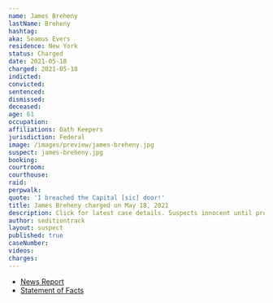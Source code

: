 ```yaml
---
name: James Breheny
lastName: Breheny
hashtag:
aka: Seamus Evers
residence: New York
status: Charged
date: 2021-05-18
charged: 2021-05-18
indicted:
convicted:
sentenced:
dismissed:
deceased:
age: 61
occupation:
affiliations: Oath Keepers
jurisdiction: Federal
image: /images/preview/james-breheny.jpg
suspect: james-breheny.jpg
booking:
courtroom:
courthouse:
raid:
perpwalk:
quote: 'I breached the Capital [sic] door!'
title: James Breheny charged on May 18, 2021
description: Click for latest case details. Suspects innocent until proven guilty.
author: seditiontrack
layout: suspect
published: true
caseNumber:
videos:
charges:
---
```

- [News Report](https://www.cbsnews.com/news/oath-keeper-james-breheny-charged-capitol-riot/)
- [Statement of Facts](https://www.justice.gov/usao-dc/case-multi-defendant/file/1395881/download)
